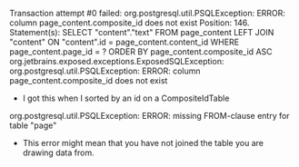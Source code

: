 Transaction attempt #0 failed: org.postgresql.util.PSQLException: ERROR: column page_content.composite_id does not exist
Position: 146. Statement(s): SELECT "content"."text" FROM page_content LEFT JOIN "content" ON "content".id = page_content.content_id WHERE page_content.page_id = ? ORDER BY page_content.composite_id ASC
org.jetbrains.exposed.exceptions.ExposedSQLException: org.postgresql.util.PSQLException: ERROR: column page_content.composite_id does not exist
* I got this when I sorted by an id on a CompositeIdTable

org.postgresql.util.PSQLException: ERROR: missing FROM-clause entry for table "page"
* This error might mean that you have not joined the table you are drawing data from. 